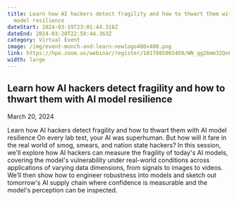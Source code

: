 ```yaml
---
title: Learn how AI hackers detect fragility and how to thwart them with AI
  model resilience
dateStart: 2024-03-19T23:01:44.318Z
dateEnd: 2024-03-20T22:59:44.363Z
category: Virtual Event
image: /img/event-munch-and-learn-newlogo400x400.png
link: https://hpe.zoom.us/webinar/register/1017085065469/WN_qg26mm3ZQn6Wq3DzwuSapw
width: large
---
```

## Learn how AI hackers detect fragility and how to thwart them with AI model resilience

March 20, 2024

Learn how AI hackers detect fragility and how to thwart them with AI model resilience
On every lab test, your AI was superhuman. But how will it fare in the real world of smog, smears, and nation state hackers? In this session, we'll explore how AI hackers can measure the fragility of today's AI models, covering the model's vulnerability under real-world conditions across applications of varying data dimensions, from signals to images to videos. We’ll then show how to engineer robustness into models and sketch out tomorrow's AI supply chain where confidence is measurable and the model's perception can be inspected.
